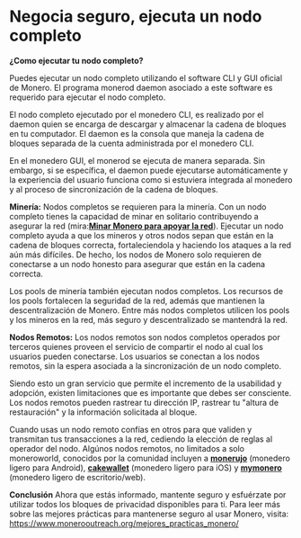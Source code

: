 # Negocia seguro, ejecuta un nodo completo

**¿Como ejecutar tu nodo completo?**

Puedes ejecutar un nodo completo utilizando el software CLI y GUI oficial de Monero. El programa monerod daemon asociado a este software es requerido para ejecutar el nodo completo.

El nodo completo ejecutado por el monedero CLI, es realizado por el daemon quien se encarga de descargar y almacenar la cadena de bloques en tu computador. El daemon es la consola que maneja la cadena de bloques separada de la cuenta administrada por el monedero CLI.

En el monedero GUI, el monerod se ejecuta de manera separada. Sin embargo, si se específica, el daemon puede ejecutarse automáticamente y la experiencia del usuario funciona como si estuviera integrada al monedero y al proceso de sincronización de la cadena de bloques.

**Minería:** Nodos completos se requieren para la minería. Con un nodo completo tienes la capacidad de minar en solitario contribuyendo a asegurar la red (mira:[**Minar Monero para apoyar la red**](https://www.monerooutreach.org/mina-para-apoyar-la-red.php)). Ejecutar un nodo completo ayuda a que los mineros y otros nodos sepan que están en la cadena de bloques correcta, fortaleciendola y haciendo los ataques a la red aún más difíciles. De hecho, los nodos de Monero solo requieren de conectarse a un nodo honesto para asegurar que están en la cadena correcta.

Los pools de minería también ejecutan nodos completos. Los recursos de los pools fortalecen la seguridad de la red, además que mantienen la descentralización de Monero. Entre más nodos completos utilicen los pools y los mineros en la red, más seguro y descentralizado se mantendrá la red.

**Nodos Remotos:** Los nodos remotos son nodos completos operados por terceros quienes proveen el servicio de compartir el nodo al cual los usuarios pueden conectarse. Los usuarios se conectan a los nodos remotos, sin la espera asociada a la sincronización de un nodo completo. 

Siendo esto un gran servicio que permite el incremento de la usabilidad y adopción, existen limitaciones que es importante que debes ser consciente. Los nodos remotos pueden rastrear tu dirección IP, rastrear tu "altura de restauración" y la información solicitada al bloque.

Cuando usas un nodo remoto confías en otros para que validen y transmitan tus transacciones a la red, cediendo la elección de reglas al operador del nodo. Algúnos nodos remotos, no limitados a solo moneroworld, conocidos por la comunidad incluyen a [**monerujo**](https://www.monerujo.io/) (monedero ligero para Android), [**cakewallet**](https://cakewallet.io/) (monedero ligero para iOS) y [**mymonero**](https://mymonero.com/) (monedero ligero de escritorio/web).

**Conclusión**
Ahora que estás informado, mantente seguro y esfuérzate por utilizar todos los bloques de privacidad disponibles para ti. Para leer más sobre las mejores prácticas para mantenerse seguro al usar Monero, visita: https://www.monerooutreach.org/mejores_practicas_monero/

